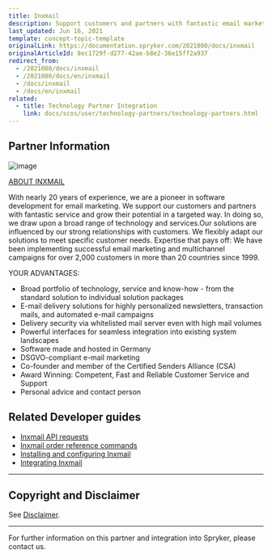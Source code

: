 ```yaml
---
title: Inxmail
description: Support customers and partners with fantastic email marketing service and grow their potential in a targeted way by integrating Inxmail into spryker Commerce OS.
last_updated: Jun 16, 2021
template: concept-topic-template
originalLink: https://documentation.spryker.com/2021080/docs/inxmail
originalArticleId: 8ec1729f-d277-42ae-b8e2-36e15ff2a937
redirect_from:
  - /2021080/docs/inxmail
  - /2021080/docs/en/inxmail
  - /docs/inxmail
  - /docs/en/inxmail
related:
  - title: Technology Partner Integration
    link: docs/scos/user/technology-partners/technology-partners.html
---
```


## Partner Information

![image](https://spryker.s3.eu-central-1.amazonaws.com/docs/Technology+Partners/Marketing+%26+Conversion/inxmail_logo.png)

[ABOUT INXMAIL](https://www.inxmail.com)

With nearly 20 years of experience, we are a pioneer in software development for email marketing. We support our customers and partners with fantastic service and grow their potential in a targeted way. In doing so, we draw upon a broad range of technology and services.Our solutions are influenced by our strong relationships with customers. We flexibly adapt our solutions to meet specific customer needs. Expertise that pays off: We have been implementing successful email marketing and multichannel campaigns for over 2,000 customers in more than 20 countries since 1999.

YOUR ADVANTAGES:

* Broad portfolio of technology, service and know-how - from the standard solution to individual solution packages
* E-mail delivery solutions for highly personalized newsletters, transaction mails, and automated e-mail campaigns
* Delivery security via whitelisted mail server even with high mail volumes
* Powerful interfaces for seamless integration into existing system landscapes
* Software made and hosted in Germany
* DSGVO-compliant e-mail marketing
* Co-founder and member of the Certified Senders Alliance (CSA)
* Award Winning: Competent, Fast and Reliable Customer Service and Support
* Personal advice and contact person


## Related Developer guides

* [Inxmail API requests](/docs/scos/dev/technology-partner-guides/marketing-and-conversion/customer-communication/inxmail/inxmail-api-requests.html)
* [Inxmail order reference commands](/docs/scos/dev/technology-partner-guides/marketing-and-conversion/customer-communication/inxmail/inxmail-order-referenced-commands.html)
* [Installing and configuring Inxmail](/docs/scos/dev/technology-partner-guides/marketing-and-conversion/customer-communication/inxmail/installing-and-configuring-inxmail.html)
* [Integrating Inxmail](/docs/scos/dev/technology-partner-guides/marketing-and-conversion/customer-communication/inxmail/integrating-inxmail.html)


---

## Copyright and Disclaimer

See [Disclaimer](https://github.com/spryker/spryker-documentation).

---
For further information on this partner and integration into Spryker, please contact us.

<div class="hubspot-form js-hubspot-form" data-portal-id="2770802" data-form-id="163e11fb-e833-4638-86ae-a2ca4b929a41" id="hubspot-1"></div>
